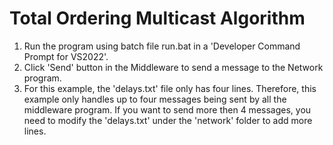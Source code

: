 # Total Ordering Multicast Algorithm
1. Run the program using batch file run.bat in a 'Developer Command Prompt for VS2022'.
2. Click 'Send' button in the Middleware to send a message to the Network program. 
3. For this example, the 'delays.txt' file only has four lines. Therefore, this example only handles up to four messages being sent by all the middleware program. If you want to send more then 4 messages, you need to modify the 'delays.txt' under the 'network' folder to add more lines.